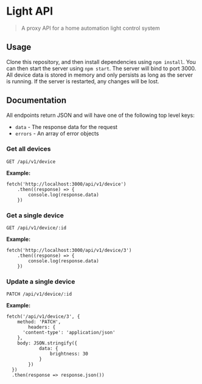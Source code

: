 # Light API

> A proxy API for a home automation light control system

## Usage

Clone this repository, and then install dependencies using `npm install`. You
can then start the server using `npm start`.
The server will bind to port 3000. All device data is stored in memory and only
persists as long as the server is running. If the server is restarted, any
changes will be lost.

## Documentation

All endpoints return JSON and will have one of the following top level keys:

- `data` - The response data for the request
- `errors` - An array of error objects

### Get all devices

```
GET /api/v1/device
```

**Example:**

```
fetch('http://localhost:3000/api/v1/device')
	.then((response) => {
		console.log(response.data)
	})
```

### Get a single device

```
GET /api/v1/device/:id
```

**Example:**

```
fetch('http://localhost:3000/api/v1/device/3')
	.then((response) => {
		console.log(response.data)
	})
```

### Update a single device

```
PATCH /api/v1/device/:id
```

**Example:**

```
fetch('/api/v1/device/3', {
    method: 'PATCH',
		headers: {
      'content-type': 'application/json'
    },
    body: JSON.stringify({
			data: {
				brightness: 30
			}
		})
  })
  .then(response => response.json())
```

